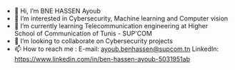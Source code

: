 - 👋 Hi, I’m BNE HASSEN Ayoub
- 👀 I’m interested in Cybersecurity, Machine learning and Computer vision
- 🌱 I’m currently learning Telecommunication engineering at Higher School of Communication of Tunis - SUP'COM
- 💞️ I’m looking to collaborate on Cybersecurity projects
- 📫 How to reach me : E-mail: ayoub.benhassen@supcom.tn
                        LinkedIn: https://www.linkedin.com/in/ben-hassen-ayoub-5031951ab 

<!---
Ayoub-EZYSMA/Ayoub-EZYSMA is a ✨ special ✨ repository because its `README.md` (this file) appears on your GitHub profile.
You can click the Preview link to take a look at your changes.
--->
